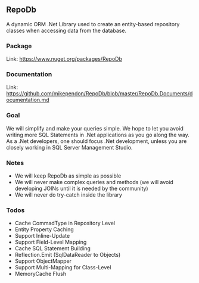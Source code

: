 ## RepoDb

A dynamic ORM .Net Library used to create an entity-based repository classes when accessing data from the database.

### Package
Link: https://www.nuget.org/packages/RepoDb

### Documentation
Link: https://github.com/mikependon/RepoDb/blob/master/RepoDb.Documents/documentation.md

### Goal

We will simplify and make your queries simple. We hope to let you avoid writing more SQL Statements in .Net applications as you go along the way. As a .Net developers, one should focus .Net development, unless you are closely working in SQL Server Management Studio.

### Notes

 - We will keep RepoDb as simple as possible
 - We will never make complex queries and methods (we will avoid developing JOINs until it is needed by the community)
 - We will never do try-catch inside the library
 
### Todos

 - Cache CommadType in Repository Level
 - Entity Property Caching
 - Support Inline-Update
 - Support Field-Level Mapping
 - Cache SQL Statement Building
 - Reflection.Emit (SqlDataReader to Objects)
 - Support ObjectMapper
 - Support Multi-Mapping for Class-Level
 - MemoryCache Flush
